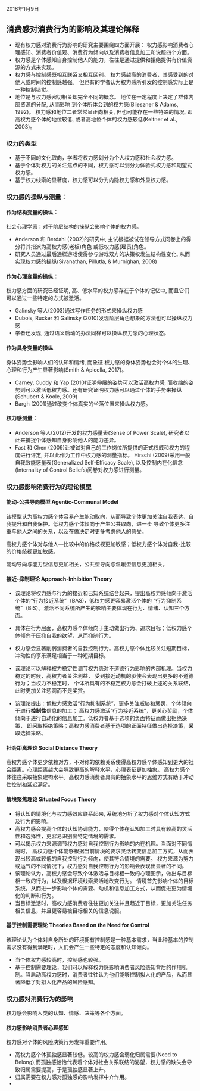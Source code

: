 2018年1月9日
## 消费感对消费行为的影响及其理论解释
- 现有权力感对消费行为影响的研究主要围绕四方面开展：
权力感影响消费者心理感知、消费者价值观、消费行为倾向以及消费者信息加工和说服四个方面。
- 权力感是个体感知自身控制他人的能力，往往是通过提供和拒绝提供有价值资源的方式来实现。
- 权力感与控制感既相互联系又相互区别。
权力感越高的消费者，其感受到的对他人或时间的控制感越强。
但也有的学者认为权力感所引发的控制感实际上是一种控制错觉。
- 地位是与权力感密切相关却完全不同的概念。
地位在一定程度上决定了群体内部资源的分配, 
从而影响 到个体所体会到的权力感(Blieszner & Adams, 1992)。
权力感和地位二者常常呈正向相关, 但也可能存在一些特殊的情况, 
即高权力感个体的地位较低, 
或者高地位个体的权力感较低(Keltner et al., 2003)。
### 权力的类型
- 基于不同的文化取向，学者将权力感划分为个人权力感和社会权力感。
- 基于个体对权力的关注焦点的不同，权力感可以划分为体验式权力感和期望式权力感。
- 基于权力线索的显著度，权力感可以分为内隐权力感和外显权力感。
### 权力感的操纵与测量：
#### 作为结构变量的操纵：
社会心理学家：对于阶层结构的操纵会影响个体的权力感。
- Anderson 和 Berdahl (2002)的研究中, 
主试根据被试在领导方式问卷上的得分将其指派为高权力感(老板)角色
或低权力感(雇员)角色。
- 研究人员通过最后通牒游戏使得参与游戏双方的决策权发生结构性变化, 
从而实现权力感的操纵(Sivanathan, Pillutla, & Murnighan, 2008)
#### 作为心理变量的操纵：
权力感方面的研究已经证明, 
高、低水平的权力感存在于个体的记忆中, 
而且它们可以通过一些特定的方式被激活。
- Galinsky 等人(2003)通过写作任务的形式来操纵权力感
- Dubois, Rucker 和 Galinsky (2010)发现阶层角色想象的方法也可以操纵权力感
- 学者还发现, 通过语义启动的办法同样可以操纵权力感的心理状态。 
#### 作为具身变量的操纵
身体姿势会影响人们的认知和情绪, 而象征
权力感的身体姿势也会对个体的生理、
心理和行为产生显著影响(Smith & Apicella, 2017)。
- Carney, Cuddy 和 Yap (2010)证明伸展的姿势可以激活高权力感, 
而收缩的姿势则可以激活低权力感。还有研究证明权力感可以通过个体的手势来操纵 (Schubert & Koole, 2009)
- Bargh (2001)通过改变个体真实的坐落位置来操纵权力感。
#### 权力感测量：
- Anderson 等人(2012)开发的权力感量表(Sense of Power Scale), 
研究者以此来捕捉个体感知自身影响他人的能力差异。
- Fast 和 Chen (2009)让被试对自己的工作岗位所提供的正式权威和权力的程度进行评定,
并以此作为工作中权力感的测量指标。
Hirschi (2009)采用一般自我效能感量表(Generalized Self-Efficacy Scale), 
以及控制内在化信念(Internality of Control Beliefs)问卷对权力感进行测量。
### 权力感影响消费行为的理论模型
#### 能动-公共导向模型 Agentic-Communal Model
该模型认为高权力感个体容易产生能动取向，从而导致个体更加关注自我表达、自我提升和自我保护。低权力感个体倾向于产生公共取向，进一步
导致个体更多注重与他人之间的关系，以及在做决定时更多考虑他人的感受。

高权力感个体对与他人—比较中的价格歧视更加敏感；低权力感个体对自我-比较的价格歧视更加敏感。

能动导向与能力型信息更加相关，公共型导向与温暖型信息更加相关。
#### 接近-抑制理论 Approach-Inhibition Theory
- 该理论将权力感与行为的接近和已知系统结合起来，提出高权力感倾向于激活个体的“行为接近系统”（BAS)，低权力感更容易激活个体的
“行为抑制系统”（BIS）。激活不同系统所产生的影响主要体现在行为、情绪、认知三个方面。

- 具体在行为层面，高权力感个体倾向于主动做出行为、追求目标；低权力感个体倾向于压抑自我的欲望，从而抑制行为。

- 权力感会显著削弱消费者的自我控制行为。高权力感个体比较关注短期目标，冲动性的享乐满足相当于一种短期目标。

- 该理论可以解释权力稳定性调节权力感对不道德行为影响的内部机理。当权力稳定的时候，高权力者关注利益，
受到接近动机的驱使会表现出更多的不道德行为；当权力不稳定时，
个体所具有的不稳定权力感会打破上述的关系联结，此时更加关注惩罚而不是奖赏。
- 该理论提出：低权力感激活“行为抑制系统”，更多关注威胁和惩罚，个体倾向于进行**控制性**信息的加工；
高权力感激活“行为接近系统”，更关心奖励，个体倾向于进行自动化的信息加工。低权力者基于选项的负面特征而做出拒绝决策，
即采取拒绝策略；高权力感消费者基于选项的正面特征做出选择决策，采取选择策略。
#### 社会距离理论 Social Distance Theory
 高权力感个体更少依赖对方，不对称的依赖关系使得高权力感个体感知到更大的社会距离。心理距离越大会导致更高的解释水平，心理表征更加抽象。
 高权力感个体往往采取抽象建构水平。高权力感消费者具有的抽象水平的思维方式有助于冲动性控制和延迟满足。
 #### 情境聚焦理论 Situated Focus Theory
 - 将认知的情境化与权力感效应联系起来, 系统地分析了权力感对个体认知方式及行为的影响。
 - 高权力感会提高个体的认知协调能力，使得个体在认知加工时具有较高的灵活性和选择性，更容易识别出特定情境的需求。
 - 可以揭示权力来源调节权力感对自我控制行为影响的内在机理。当面对不同情境时，
 高权力感个体能够根据当前情境的要求灵活转变信息加工方式，从而表现出较高或较低的自我控制行为倾向，使其符合情境的需要。
 权力来源为努力或运气的不同情况下，权力感对自我控制行为的影响会表现出显著的不同。
 - 该理论认为，高权力感会导致个体激活与目标相一致的心理图示，做出与目标相一致的行为，以及根据环境线索灵活地改变行为。
 情境首先影响个体的目标系统，从而进一步影响个体的需要、动机和信息加工方式，从而促进更为情境化的判断和行为。
 - 当目标激活时，高权力感消费者往往更加关注并且趋近于目标，更加关注任务相关信息，并且更容易被目标相关的信息说服。
 #### 基于控制需要理论 Theories Based on the Need for Control
 该理论认为个体对自身所处的环境拥有控制感是一种基本需求，当此种基本的控制需求没有得到满足时，人们会产生一些特定的态度和认知倾向。
 - 当个体权力感较高时，控制感也较强。
 - 基于控制需要理论，我们可以解释权力感影响消费者风险感知背后的作用机制。当启动高权力感时，消费者往往认为他们能够控制拟人化的产品，从而显著降低了对拟人化产品的风险感知。
 ### 权力感对消费行为的影响
 权力感会影响人类的认知、情感、决策等各个方面。
 #### 权力感影响消费者心理感知
 权力感对个体的风险决策行为发挥重要作用。
 - 高权力感个体孤独感显著较低。较高的权力感会弱化归属需要(Need to Belong),而孤独感恰恰代表着个体对社会关系联结的渴望，权力感的缺失会导致归属需要提高，于是孤独感显著上升。
 - 归属需要在权力感对孤独感的影响发挥中介作用。
 - 
 
 




